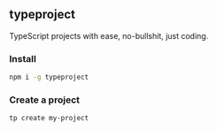 typeproject
---

TypeScript projects with ease, no-bullshit,
just coding.

### Install
```bash
npm i -g typeproject
```

### Create a project
```bash
tp create my-project
```
